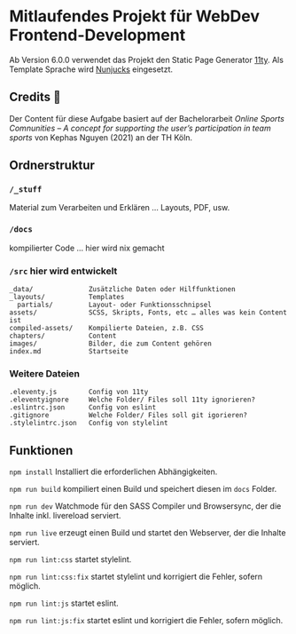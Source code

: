 # Mitlaufendes Projekt für WebDev Frontend-Development

Ab Version 6.0.0 verwendet das Projekt den Static Page Generator [11ty](https://www.11ty.dev/docs/). Als Template Sprache wird [Nunjucks](https://www.11ty.dev/docs/languages/nunjucks/) eingesetzt.


## Credits 📝

Der Content für diese Aufgabe basiert auf der Bachelorarbeit *Online Sports Comnunities – A concept for supporting the user’s participation in team sports* von Kephas Nguyen (2021) an der TH Köln.

## Ordnerstruktur
### `/_stuff`
Material zum Verarbeiten und Erklären … Layouts, PDF, usw.

### `/docs`
kompilierter Code … hier wird nix gemacht

### `/src` hier wird entwickelt

```
_data/              Zusätzliche Daten oder Hilffunktionen
_layouts/           Templates
  partials/         Layout- oder Funktionsschnipsel
assets/             SCSS, Skripts, Fonts, etc … alles was kein Content ist
compiled-assets/    Kompilierte Dateien, z.B. CSS
chapters/           Content
images/             Bilder, die zum Content gehören
index.md            Startseite
```

### Weitere Dateien
```
.eleventy.js        Config von 11ty
.eleventyignore     Welche Folder/ Files soll 11ty ignorieren?
.eslintrc.json      Config von eslint
.gitignore          Welche Folder/ Files soll git igorieren?
.stylelintrc.json   Config von stylelint
```

## Funktionen

`npm install`
Installiert die erforderlichen Abhängigkeiten.

`npm run build` 
kompiliert einen Build und speichert diesen im `docs` Folder.

`npm run dev` 
Watchmode für den SASS Compiler und Browsersync, der die Inhalte inkl. livereload serviert.

`npm run live` erzeugt einen Build und startet den Webserver, der die Inhalte serviert.

`npm run lint:css` startet stylelint.

`npm run lint:css:fix` startet stylelint und korrigiert die Fehler, sofern möglich.

`npm run lint:js` startet eslint.

`npm run lint:js:fix` startet eslint und korrigiert die Fehler, sofern möglich.
